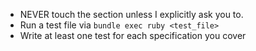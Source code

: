 - NEVER touch the <spec> section unless I explicitly ask you to.
- Run a test file via `bundle exec ruby <test_file>`
- Write at least one test for each specification you cover
